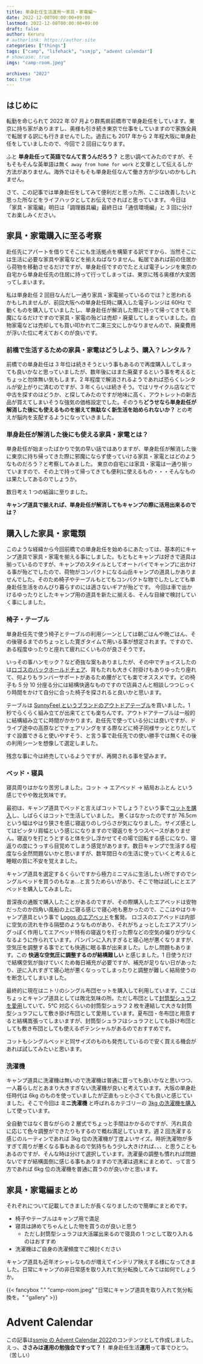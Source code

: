 ```yaml
---
title: 単身赴任生活運用〜家具・家電編〜
date: 2022-12-08T00:00:00+09:00
lastmod: 2022-12-08T00:00:00+09:00
draft: false
author: Keruru
# authorlink: https://author.site
categories: ["things"]
tags: ["camp", "lifehack", "ssmjp", "advent calendar"]
# showcase: true
imgs: "camp-room.jpeg"

archives: "2022"
toc: true
---
```


<!--  {{< fancybox "." "photos.jpeg" "alt text" "gallery" >}} -->

## はじめに

転勤を命じられて 2022 年 07 月より群馬県前橋市で単身赴任をしています。東京に持ち家がありますし、奥様も引き続き東京で仕事をしていますので家族全員で転居する訳にも行きませんでした。過去にも 2017 年から 2 年程大阪に単身赴任をしていましたので、今回で 2 回目になります。

ふと **単身赴任って英語でなんて言うんだろう？** と思い調べてみたのですが、そもそもそんな英単語は無く `away from home for work` と文章として伝えるしか方法がありません。海外ではそもそも単身赴任なんて働き方が少ないのかもしれません。

さて、この記事では単身赴任をしてみて便利だと思った所、ここは改善したいと思った所などをライフハックとしてお伝えできればと思っています。
今日は「家具・家電編」明日は「調理器具編」最終日は「通信環境編」と 3 回に分けてお楽しみください。

## 家具・家電購入に至る考察

赴任先にアパートを借りてそこにも生活拠点を構築する訳ですから、当然そこには生活に必要な家具や家電などを揃えねばなりません。転居であれば前の住居から荷物を移動させるだけですが、単身赴任ですのでたとえば電子レンジを東京の自宅から単身赴任先の住居に持って行ってしまっては、東京に残る奥様が大変困ってしまいます。

私は単身赴任 2 回目なんだし一通り家具・家電揃っているのでは？と思われるかもしれませんが、前回大阪への単身赴任時に購入した電子レンジは 60Hz で動くものを購入していましたし、単身赴任が解消した際に持って帰ってきても邪魔になるだけですので家具・家電の殆どは売却・廃棄してしまっていました。白物家電などは売却しても買い叩かれて二束三文にしかなりませんので、廃棄費用が浮いた位に考えておくのが良いです。

### 前橋で生活するための家具・家電はどうしよう、購入？レンタル？

前橋での単身赴任は 3 年位は続きそうという事もあるので再度購入してしまっても良いかなと思っていましたが、数年後にはまた廃棄するという事を考えるとちょっと勿体無い気もします。2 年程度で解消されるようであれば恐らくレンタルが安上がりに済むのですが、3 年くらいは続きそう。ではリサイクル店などで中古を探すのはどうか、と探してみたのですが地味に高く、アウトレットの新古品が買えてしまいそうな強気の価格設定でした。そのうち**どうせなら単身赴任が解消した後にも使えるものを揃えて無駄なく新生活を始められないか？** との考えが脳内を支配するようになっていきました。

### 単身赴任が解消した後にも使える家具・家電とは？

単身赴任が始まったばかりで気の早い話ではありますが、単身赴任が解消した後に東京に持ち帰ってきた際に邪魔にならず使っていける家具・家電とはどのようなものだろう？と考察してみました。
東京の自宅には家具・家電は一通り揃っていますので、その上で持って帰ってきても便利に使えるもの・・・そんなものは果たしてあるのでしょうか。

数日考え 1 つの結論に至りました。

**キャンプ道具で揃えれば、単身赴任が解消してもキャンプの際に活用出来るのでは？**

## 購入した家具・家電類

このような経緯から今回前橋での単身赴任を始めるにあたっては、基本的にキャンプ道具で家具・家電を揃える事にしました。もともとキャンプは好きで道具は揃っているのですが、キャンプのスタイルとしてオートバイでキャンプに出かける事が殆どでしたので、荷物がコンパクトになる山岳キャンプの道具しかありませんでした。そのため椅子やテーブルもとてもコンパクトな物でしたしとても単身赴任生活をのんびり暮らすのには適さないギアが殆どです。
今回は車で出かけるゆったりとしたキャンプ用の道具を新たに揃える、そんな目線で検討していく事にしました。

### 椅子・テーブル

単身赴任先で使う椅子とテーブルの利用シーンとしては朝ごはんや晩ごはん、その後寝るまでのちょっとした寛ぎタイムで用いる事が想定されます。ですので、ある程度ゆったりと座れて疲れにくいものが良さそうです。

いっその事ハンモック？など奇抜な案もありましたが、その中でチョイスしたのは[ロゴスのバックホールドチェア](https://amzn.to/3AXgPnL)、背もたれも大きく肘掛けもありゆったり座れて、何よりもランバーサポートがあるため腰がとても楽でオススメです。どの椅子も 5 分 10 分座る分には結構快適なものですので店員さんと相談しつつじっくり時間をかけて自分に合った椅子を探されると良いかと思います。

テーブルは [SunnyFeel というブランドのアウトドアテーブル](https://amzn.to/3uc78Ol)を買いました。1 秒でらくらく組み立てが出来てとても楽ちんです。アウトドアテーブルは一般的に結構組み立てに時間がかかります。赴任先で使っている分には良いですが、ドライブ途中の高原などでチェアリングをする際などに椅子同様サッととりだしてすぐ設置できると使いやすそう、と言う事で赴任先での使い勝手では無くその後の利用シーンを想像して選定しました。

残念な事に今は終売しているようですが、再開される事を望みます。

### ベッド・寝具

寝具周りはかなり苦労しました。コット → エアベッド → 結局おふとん という感じでやや敗北気味です。

最初は、キャンプ道具でベッドと言えばコットでしょう？という事で[コットを購入](https://amzn.to/3GWH1lY)し、しばらくはコットで生活していました。
悪くはなかったのですが 76.5cm という幅はやはり狭さを感じ寝返りのしづらさが気になりました。サイズ感としてはピッタリ肩幅という感じになりますので寝返りをうつスペースがありません。寝返りを打とうとすると体を少し浮かせてその場で回転する感じになり、寝返りの度にうっすら目覚めてしまう感覚があります。数日キャンプで生活する程度なら全然問題ないかと思いますが、数年間日々の生活に使っていくと考えると睡眠の質に不安を覚えました。

キャンプ道具を選定するくらいですから極力ミニマルに生活したい所ですのでシングルベッドを買うのもなぁ...と言うためらいがあり、そこで物は試しにとエアベッドを購入してみました。

昔深夜の通販で購入したことがあるのですが、その際購入したエアベッドは安物だったのか四角い風船の上に寝る感じで寝心地も悪かったので、ここはやはりキャンプ道具という事で [Logos のエアベッド](https://amzn.to/3GWH1lY)を奮発。
ロゴスのエアベッドは内部に空気の流れを作る隔壁のようなものがあり、それがちょっとしたエアスプリングっぽく作用してエアベッド特有の寝返りを打った際などの空気の偏りが少なくなるように作られています。パンパンに入れすぎると寝心地が悪くなりますが、空気圧を調整する事でとても快適に眠る事が出来ました。しかし問題もあります。この **快適な空気圧に調整するのが結構難しい** と感じました。1 日使うだけで結構空気が抜けていくため毎日補充が必要ですが、補充が足りない日があったり、逆に入れすぎて寝心地が悪くなっってしまったりと調整が難しく結局使うのを断念してしまいました。

最終的に現在はニトリのシングル布団セットを購入して利用しています。ここはちょっとキャンプ道具としては敗北気味の所。ただし布団として[封筒型シュラフを愛用](https://amzn.to/3Fe6VjQ)していて、5℃ 対応くらいの封筒型シュラフ 2 枚を連結して大きな封筒型シュラフにして敷き掛け布団として愛用しています。夏布団・冬布団と用意すると結構嵩張ってしまいますが、封筒型シュラフはシュラフとしても掛け布団としても敷き布団としても使えるポテンシャルがあるのでおすすめです。

コットもシングルベッドと同サイズのものも発売しているので安く買える機会があれば試してみたいと思います。

### 洗濯機

キャンプ道具に洗濯機は無いので洗濯機は普通に買っても良いかなと思いつつ、一人暮らしだとあまり大きすぎない洗濯機が良いと考えています。大阪の単身赴任時代は 6kg のものを使っていましたが正直もっと小さくても良いと感じていました。そこで今回は **ミニ洗濯機** と呼ばれるカテゴリーの [3kg の洗濯機を購入](https://amzn.to/3UkDWzd)して使っています。

全自動ではなく昔ながらの 2 層式でちょっと手間はかかるのですが、汚れ具合に応じて色々調整ができたりもするので概ね満足しています。週 2 回洗濯する感じのルーティンであれば 3kg 位の洗濯機が丁度よいサイズ。時折洗濯物が多すぎて周りが悪くなる事もあるので気持ちもう少し大きければ、、、と思うこともあるのですが、そんな時は分けて選択しています。洗濯量の調整も慣れれば問題ないですが結構面倒に感じる事もありますので洗濯は週末にまとめて、って言う方であれば 6kg 位の洗濯機を普通に買うのが良いかと思います。

## 家具・家電編まとめ

それぞれについて記載してきましたが長くなりましたので簡単にまとめです。

- 椅子やテーブルはキャンプ用で満足
- 寝具は諦めてちゃんとした物を買うのが良いと思う
  - ただし封筒型シュラフは大活躍出来るので寝具の 1 つとして取り入れるのはおすすめ
- 洗濯機はご自身の洗濯頻度でご検討ください

キャンプ道具も近年オシャレなものが増えてインテリア映えする様になってきました。日常にキャンプの非日常感を取り入れて気分転換してみては如何でしょうか。

{{< fancybox "." "camp-room.jpeg" "日常にキャンプ道具を取り入れて気分転換を。" "gallery" >}}

# Advent Calendar

この記事は[ssmjp の Advent Calendar 2022](https://adventar.org/calendars/8092)のコンテンツとして作成しました。
えっ、**ささみは運用の勉強会ですって？！** 単身赴任生活**運用**って事でひとつ。（苦しい）
